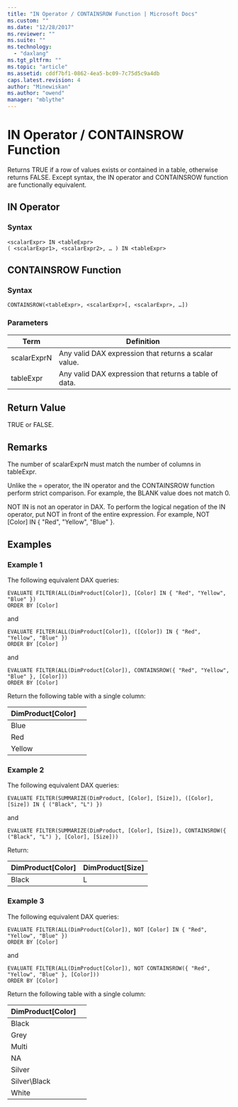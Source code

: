 ```yaml
---
title: "IN Operator / CONTAINSROW Function | Microsoft Docs"
ms.custom: ""
ms.date: "12/28/2017"
ms.reviewer: ""
ms.suite: ""
ms.technology: 
  - "daxlang"
ms.tgt_pltfrm: ""
ms.topic: "article"
ms.assetid: cddf7bf1-0862-4ea5-bc09-7c75d5c9a4db
caps.latest.revision: 4
author: "Minewiskan"
ms.author: "owend"
manager: "mblythe"
---
```

# IN Operator / CONTAINSROW Function
Returns TRUE if a row of values exists or contained in a table, otherwise returns FALSE.
Except syntax, the IN operator and CONTAINSROW function are functionally equivalent.

## IN Operator 
### Syntax  
  
```  
<scalarExpr> IN <tableExpr> 
( <scalarExpr1>, <scalarExpr2>, … ) IN <tableExpr>

```  

## CONTAINSROW Function
### Syntax
 
 ```
 CONTAINSROW(<tableExpr>, <scalarExpr>[, <scalarExpr>, …]) 
 ```
  
### Parameters  
  
|Term|Definition|  
|--------|--------------|  
|scalarExprN|Any valid DAX expression that returns a scalar value.|  
|tableExpr|Any valid DAX expression that returns a table of data.|  

  
## Return Value  
TRUE or FALSE.
  
## Remarks  
The number of scalarExprN must match the number of columns in tableExpr.

Unlike the = operator, the IN operator and the CONTAINSROW function perform strict comparison. For example, the BLANK value does not match 0.

NOT IN is not an operator in DAX. To perform the logical negation of the IN operator, put NOT in front of the entire expression. For example, NOT [Color] IN { "Red", "Yellow", "Blue" }. 

  
## Examples
### Example 1
The following equivalent DAX queries:

```
EVALUATE FILTER(ALL(DimProduct[Color]), [Color] IN { "Red", "Yellow", "Blue" })
ORDER BY [Color]
```

and

```
EVALUATE FILTER(ALL(DimProduct[Color]), ([Color]) IN { "Red", "Yellow", "Blue" })
ORDER BY [Color]
```

and

```
EVALUATE FILTER(ALL(DimProduct[Color]), CONTAINSROW({ "Red", "Yellow", "Blue" }, [Color]))
ORDER BY [Color]
```

Return the following table with a single column:

DimProduct[Color]  | |
---------|---------
Blue     |         
Red     |         
Yellow  |

### Example 2
The following equivalent DAX queries:

```
EVALUATE FILTER(SUMMARIZE(DimProduct, [Color], [Size]), ([Color], [Size]) IN { ("Black", "L") }) 
```

and

```
EVALUATE FILTER(SUMMARIZE(DimProduct, [Color], [Size]), CONTAINSROW({ ("Black", "L") }, [Color], [Size]))
```

Return:


DimProduct[Color]  | DimProduct[Size] |
---------|---------
Black     |  L       

### Example 3
The following equivalent DAX queries:

```
EVALUATE FILTER(ALL(DimProduct[Color]), NOT [Color] IN { "Red", "Yellow", "Blue" })
ORDER BY [Color] 
```

and

```
EVALUATE FILTER(ALL(DimProduct[Color]), NOT CONTAINSROW({ "Red", "Yellow", "Blue" }, [Color]))
ORDER BY [Color]
```

Return the following table with a single column:

DimProduct[Color]  | |
---------|---------
Black     |         
Grey     |         
Multi  |  
NA   |
Silver  |
Silver\Black  |
White |

 


  
